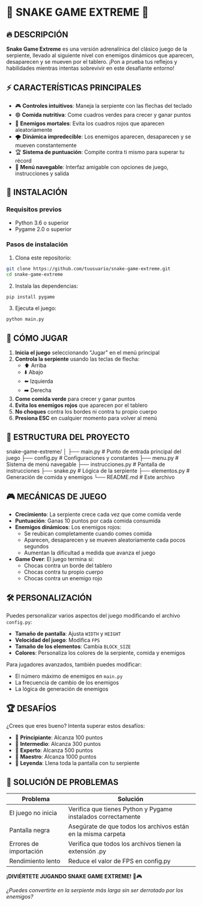 # 🐍 SNAKE GAME EXTREME 🐍

## 🔥 DESCRIPCIÓN

**Snake Game Extreme** es una versión adrenalínica del clásico juego de la serpiente, llevado al siguiente nivel con enemigos dinámicos que aparecen, desaparecen y se mueven por el tablero. ¡Pon a prueba tus reflejos y habilidades mientras intentas sobrevivir en este desafiante entorno!

## ⚡ CARACTERÍSTICAS PRINCIPALES

- 🎮 **Controles intuitivos**: Maneja la serpiente con las flechas del teclado
- 🟢 **Comida nutritiva**: Come cuadros verdes para crecer y ganar puntos
- 🔴 **Enemigos mortales**: Evita los cuadros rojos que aparecen aleatoriamente
- 🌪️ **Dinámica impredecible**: Los enemigos aparecen, desaparecen y se mueven constantemente
- 🏆 **Sistema de puntuación**: Compite contra ti mismo para superar tu récord
- 📱 **Menú navegable**: Interfaz amigable con opciones de juego, instrucciones y salida

## 🚀 INSTALACIÓN

### Requisitos previos
- Python 3.6 o superior
- Pygame 2.0 o superior

### Pasos de instalación

1. Clona este repositorio:
```bash
git clone https://github.com/tuusuario/snake-game-extreme.git
cd snake-game-extreme
```

2. Instala las dependencias:
```bash
pip install pygame
```

3. Ejecuta el juego:
```bash
python main.py
```

## 🎯 CÓMO JUGAR

1. **Inicia el juego** seleccionando "Jugar" en el menú principal
2. **Controla la serpiente** usando las teclas de flecha:
   - ⬆️ Arriba
   - ⬇️ Abajo
   - ⬅️ Izquierda
   - ➡️ Derecha
3. **Come comida verde** para crecer y ganar puntos
4. **Evita los enemigos rojos** que aparecen por el tablero
5. **No choques** contra los bordes ni contra tu propio cuerpo
6. **Presiona ESC** en cualquier momento para volver al menú

## 🧩 ESTRUCTURA DEL PROYECTO
snake-game-extreme/
│
├── main.py # Punto de entrada principal del juego
├── config.py # Configuraciones y constantes
├── menu.py # Sistema de menú navegable
├── instrucciones.py # Pantalla de instrucciones
├── snake.py # Lógica de la serpiente
├── elementos.py # Generación de comida y enemigos
└── README.md # Este archivo


## 🎮 MECÁNICAS DE JUEGO

- **Crecimiento**: La serpiente crece cada vez que come comida verde
- **Puntuación**: Ganas 10 puntos por cada comida consumida
- **Enemigos dinámicos**: Los enemigos rojos:
  - Se reubican completamente cuando comes comida
  - Aparecen, desaparecen y se mueven aleatoriamente cada pocos segundos
  - Aumentan la dificultad a medida que avanza el juego
- **Game Over**: El juego termina si:
  - Chocas contra un borde del tablero
  - Chocas contra tu propio cuerpo
  - Chocas contra un enemigo rojo

## 🛠️ PERSONALIZACIÓN

Puedes personalizar varios aspectos del juego modificando el archivo `config.py`:

- **Tamaño de pantalla**: Ajusta `WIDTH` y `HEIGHT`
- **Velocidad del juego**: Modifica `FPS`
- **Tamaño de los elementos**: Cambia `BLOCK_SIZE`
- **Colores**: Personaliza los colores de la serpiente, comida y enemigos

Para jugadores avanzados, también puedes modificar:
- El número máximo de enemigos en `main.py`
- La frecuencia de cambio de los enemigos
- La lógica de generación de enemigos

## 🏆 DESAFÍOS

¿Crees que eres bueno? Intenta superar estos desafíos:

- 🥉 **Principiante**: Alcanza 100 puntos
- 🥈 **Intermedio**: Alcanza 300 puntos
- 🥇 **Experto**: Alcanza 500 puntos
- 🏅 **Maestro**: Alcanza 1000 puntos
- 👑 **Leyenda**: Llena toda la pantalla con tu serpiente

## 🔧 SOLUCIÓN DE PROBLEMAS

| Problema | Solución |
|----------|----------|
| El juego no inicia | Verifica que tienes Python y Pygame instalados correctamente |
| Pantalla negra | Asegúrate de que todos los archivos están en la misma carpeta |
| Errores de importación | Verifica que todos los archivos tienen la extensión .py |
| Rendimiento lento | Reduce el valor de FPS en config.py |


**¡DIVIÉRTETE JUGANDO SNAKE GAME EXTREME!** 🐍🎮

*¿Puedes convertirte en la serpiente más larga sin ser derrotado por los enemigos?*